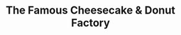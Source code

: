 ---
title: "The Famous Cheesecake & Donut Factory"
url: /great-yarmouth/the-famous-cheesecake-und-donut-factory/
shop: Süßwaren
---